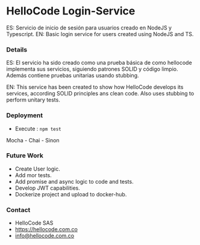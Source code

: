 # HelloCode Login-Service #

ES:
Servicio de inicio de sesión para usuarios creado en NodeJS y Typescript.
EN:
Basic login service for users created using NodeJS and TS.

### Details ###
ES:
El servicio ha sido creado como una prueba básica de como hellocode implementa
sus servicios, siguiendo patrones SOLID y código limpio. Además contiene pruebas
unitarias usando stubbing.

EN:
This service has been created to show how HelloCode develops its services,
according SOLID principles ans clean code. Also uses stubbing to perform 
unitary tests.



### Deployment ###

* Execute : `npm test`

Mocha - Chai - Sinon

### Future Work ###

* Create User logic.
* Add mor tests.
* Add promise and async logic to code and tests.
* Develop JWT capabilities.
* Dockerize project and upload to docker-hub.

### Contact ###

* HelloCode SAS
* https://hellocode.com.co
* info@hellocode.com.co
